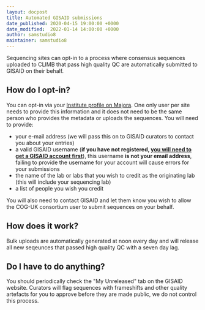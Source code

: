 ```yaml
---
layout: docpost
title: Automated GISAID submissions
date_published: 2020-04-15 19:00:00 +0000
date_modified:  2022-01-14 14:00:00 +0000
author: samstudio8
maintainer: samstudio8
---
```


Sequencing sites can opt-in to a process where consensus sequences uploaded to CLIMB that pass high quality QC are automatically submitted to GISAID on their behalf.

## How do I opt-in?

You can opt-in via your [Institute profile on Majora](https://majora.covid19.climb.ac.uk/forms/institute/).
One only user per site needs to provide this information and it does not need to be the same person who provides the metadata or uploads the sequences.
You will need to provide:

* your e-mail address (we will pass this on to GISAID curators to contact you about your entries)
* a valid GISAID username (**if you have not registered, [you will need to get a GISAID account first](https://www.gisaid.org/registration/register/)**), this username **is not your email address**, failing to provide the username for your account will cause errors for your submissions
* the name of the lab or labs that you wish to credit as the originating lab (this will include your sequencing lab)
* a list of people you wish you credit

You will also need to contact GISAID and let them know you wish to allow the COG-UK consortium user to submit sequences on your behalf.

## How does it work?

Bulk uploads are automatically generated at noon every day and will release all new seqeunces that passed high quality QC with a seven day lag.

## Do I have to do anything?

You should periodically check the "My Unreleased" tab on the GISAID website. Curators will flag sequences with frameshifts and other quality artefacts for you to approve before they are made public, we do not control this process.
